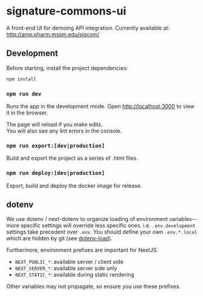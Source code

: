 # signature-commons-ui
A front-end UI for demoing API integration. Currently available at: http://amp.pharm.mssm.edu/sigcom/

## Development
Before starting, install the project dependencies:

```bash
npm install
```

### `npm run dev`

Runs the app in the development mode.
Open [http://localhost:3000](http://localhost:3000) to view it in the browser.

The page will reload if you make edits.<br>
You will also see any lint errors in the console.

### `npm run export:[dev|production]`
Build and export the project as a series of .html files.

### `npm run deploy:[dev|production]`
Export, build and deploy the docker image for release.

## dotenv
We use dotenv / next-dotenv to organize loading of environment variables--more specific settings will override less specific ones. i.e. `.env.development` settings take precedent over `.env`. You should define your own `.env.*.local` which are hidden by git (see [dotenv-load](https://github.com/formatlos/dotenv-load)).

Furthermore, environment prefixes are important for NextJS.

- `NEXT_PUBLIC_*`: available server / client side
- `NEXT_SERVER_*`: available server side only
- `NEXT_STATIC_*`: available during static rendering

Other variables may not propagate, so ensure you use these prefixes.
